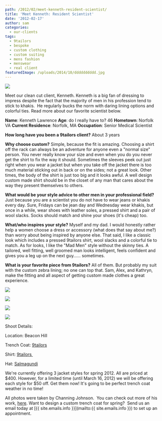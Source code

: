 ```yaml
---
path: /2012/02/meet-kenneth-resident-scientist/
title: 'Meet Kenneth: Resident Scientist'
date: '2012-02-17'
author: sam
categories:
  - our-clients
tags:
  - 9tailors
  - bespoke
  - custom clothing
  - custom suiting
  - mens fashion
  - menswear
  - real client
featuredImage: /uploads/2014/10/dddddddddd.jpg
---
```

[![](http://3.bp.blogspot.com/-Evq2G-sw25E/TzrmpmBfXiI/AAAAAAAABKM/i1ouhKkcOx0/s640/kenneth_profile.jpg)](http://3.bp.blogspot.com/-Evq2G-sw25E/TzrmpmBfXiI/AAAAAAAABKM/i1ouhKkcOx0/s1600/kenneth_profile.jpg)

Meet our clean cut client, Kenneth. Kenneth is a big fan of dressing to impress despite the fact that the majority of men in his profession tend to stick to khakis.  He regularly bucks the norm with daring lining options and colorful ties. Read more about our favorite scientist below.  

**Name**: Kenneth Lawrence
**Age**: do I really have to? 46
**Hometown**: Norfolk VA
**Current Residence**: Norfolk, MA
**Occupation**: Senior Medical Scientist

**How long have you been a 9tailors client?** About 3 years

**Why choose custom?** Simple, because the fit is amazing. Choosing a shirt off the rack can always be an adventure for anyone even a "normal size" person. You never really know your size and even when you do you never get the shirt to fix the way it should. Sometimes the sleeves peek out just right when you wear a jacket but when you take off the jacket there is too much material sticking out in back or on the sides; not a great look. Other times, the body of the shirt is just too big and it looks awful. A well design custom made shirt should be in the closet of any man that cares about the way they present themselves to others.

**What would be your style advice to other men in your professional field?** Just because you are a scientist you do not have to wear jeans or khakis every day. Sure, Fridays can be jean day and Wednesday wear khakis, but once in a while, wear shoes with leather soles, a pressed shirt and a pair of wool slacks. Socks should match and shine your shoes (it's cheap) too.

**What/who inspires your style?** Myself and my dad. I would honestly rather help a women choose a dress or accessory (what does that say about me?) than worry about being inspired by anyone else. That said, I like a classic look which includes a pressed 9tailors shirt, wool slacks and a colorful tie to match. As for looks, I like the "Mad Men" style without the skinny ties. A tailored, well fitting, well groomed man looks intelligent, feels confident and gives you a leg up on the next guy…… sometimes.

**What is your favorite piece from 9tailors?** All of them. But probably my suit with the custom zebra lining; no one can top that. Sam, Alex, and Kathryn, make the fitting and all aspect of getting custom made clothes a great experience.

[![](http://1.bp.blogspot.com/-jRmW1IvgtSA/Tz2HqbUhbwI/AAAAAAAABKU/Spwx6ozvccI/s400/9TailorsFallShoot-110.jpg)](http://1.bp.blogspot.com/-jRmW1IvgtSA/Tz2HqbUhbwI/AAAAAAAABKU/Spwx6ozvccI/s1600/9TailorsFallShoot-110.jpg)

[![](http://3.bp.blogspot.com/-ENq6IERcbWU/Tz2IYEaw08I/AAAAAAAABKk/ArKlbBDAuYw/s400/9TailorsFallShoot-132.jpg)](http://3.bp.blogspot.com/-ENq6IERcbWU/Tz2IYEaw08I/AAAAAAAABKk/ArKlbBDAuYw/s1600/9TailorsFallShoot-132.jpg)

[![](http://4.bp.blogspot.com/-XVgYEtDaQ8Q/Tz2I3UeejUI/AAAAAAAABK0/EEfaAhS1aCs/s400/9TailorsFallShoot-169.jpg)](http://4.bp.blogspot.com/-XVgYEtDaQ8Q/Tz2I3UeejUI/AAAAAAAABK0/EEfaAhS1aCs/s1600/9TailorsFallShoot-169.jpg)

[![](http://4.bp.blogspot.com/-qAZKi5Cs9RU/Tz2IMGyusQI/AAAAAAAABKc/76ZhvgigQCM/s400/9TailorsFallShoot-121.jpg)](http://4.bp.blogspot.com/-qAZKi5Cs9RU/Tz2IMGyusQI/AAAAAAAABKc/76ZhvgigQCM/s1600/9TailorsFallShoot-121.jpg)

Shoot Details:

Location: Beacon Hill

Trench Coat: [9tailors](http://www.9tailors.com/)

Shirt: [9tailors ](http://www.9tailors.com/)

Hat: [Salmagundi](http://www.salmagundiboston.com/)

We're currently offering 3 jacket styles for spring 2012. All are priced at $400. However, for a limited time (until March 16, 2012) we will be offering each style for $50 off. Get them now! It's going to be perfect trench coat weather in no time!

All photos were taken by Channing Johnson.  You can check out more of his work, [here](http://www.channingjohnson.com/). Want to design a custom trench coat for spring?  Send us an email today at [{{ site.emails.info }}](mailto:{{ site.emails.info }}) to set up an appointment.